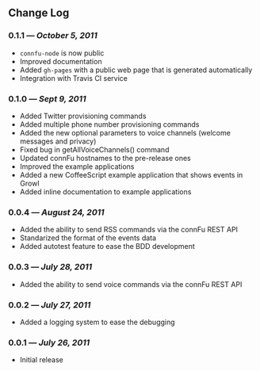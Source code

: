 ## Change Log

### 0.1.1 — *October 5, 2011*

  * `connfu-node` is now public
  * Improved documentation
  * Added `gh-pages` with a public web page that is generated automatically
  * Integration with Travis CI service

### 0.1.0 — *Sept 9, 2011*

  * Added Twitter provisioning commands
  * Added multiple phone number provisioning commands
  * Added the new optional parameters to voice channels (welcome messages and privacy)
  * Fixed bug in getAllVoiceChannels() command
  * Updated connFu hostnames to the pre-release ones
  * Improved the example applications
  * Added a new CoffeeScript example application that shows events in Growl
  * Added inline documentation to example applications
  
### 0.0.4 — *August 24, 2011*

  * Added the ability to send RSS commands via the connFu REST API
  * Standarized the format of the events data
  * Added autotest feature to ease the BDD development

### 0.0.3 — *July 28, 2011*

  * Added the ability to send voice commands via the connFu REST API

### 0.0.2 — *July 27, 2011*

  * Added a logging system to ease the debugging
  
### 0.0.1 — *July 26, 2011*

  * Initial release
